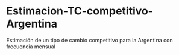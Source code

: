 # Estimacion-TC-competitivo-Argentina
 Estimación de un tipo de cambio competitivo para la Argentina con frecuencia mensual
